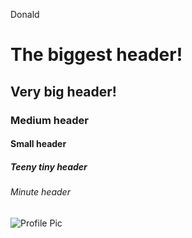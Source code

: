 Donald
# The biggest header!
## Very big header!
### Medium header
#### Small header
##### Teeny tiny header
###### Minute header
 ![Profile Pic](https://lh3.googleusercontent.com/-gSXiIeMsMa0/AAAAAAAAAAI/AAAAAAAAAAA/AMZuucn2TVvUvdPn7bU676ezS0UVYNfqKA/s64-c/photo.jpg)
